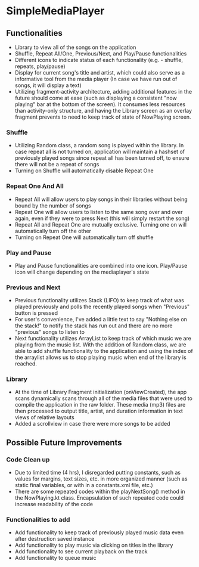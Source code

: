 # SimpleMediaPlayer

## Functionalities
* Library to view all of the songs on the application
* Shuffle, Repeat All/One, Previous/Next, and Play/Pause functionalities
* Different icons to indicate status of each functionality (e.g. - shuffle, repeats, play/pause)
* Display for current song's title and artist, which could also serve as a informative tool from the media player (In case we have run out of songs, it will display a text)
* Utilizing fragment-activity architecture, adding additional features in the future should come at ease (such as displaying a consistent "now playing" bar at the bottom of the screen). It consumes less resources than activity-only structure, and having the Library screen as an overlay fragment prevents to need to keep track of state of NowPlaying screen.

### Shuffle
* Utilizing Random class, a random song is played within the library. In case repeat all is not turned on, application will maintain a hashset of previously played songs since repeat all has been turned off, to ensure there will not be a repeat of songs
* Turning on Shuffle will automatically disable Repeat One 

### Repeat One And All
* Repeat All will allow users to play songs in their libraries without being bound by the number of songs
* Repeat One will allow users to listen to the same song over and over again, even if they were to press Next (this will simply restart the song)
* Repeat All and Repeat One are mutually exclusive. Turning one on will automatically turn off the other
* Turning on Repeat One will automatically turn off shuffle

### Play and Pause
* Play and Pause functionalities are combined into one icon. Play/Pause icon will change depending on the mediaplayer's state

### Previous and Next
* Previous functionality utilizes Stack (LIFO) to keep track of what was played previously and polls the recently played songs when "Previous" button is pressed
* For user's convenience, I've added a little text to say "Nothing else on the stack!" to notify the stack has run out and there are no more "previous" songs to listen to
* Next functionality utilizes ArrayList to keep track of which music we are playing from the music list. With the addition of Random class, we are able to add shuffle functionality to the application and using the index of the arraylist allows us to stop playing music when end of the library is reached.

### Library
* At the time of Library Fragment initialization (onViewCreated), the app scans dynamically scans through all of the media files that were used to compile the application in the raw folder. These media (mp3) files are then processed to output title, artist, and duration information in text views of relative layouts
* Added a scrollview in case there were more songs to be added
 
## Possible Future Improvements 

### Code Clean up
* Due to limited time (4 hrs), I disregarded putting constants, such as values for margins, text sizes, etc. in more organized manner (such as static final variables, or with in a constants.xml file, etc.)
* There are some repeated codes within the playNextSong() method in the NowPlaying.kt class. Encapsulation of such repeated code could increase readability of the code

### Functionalities to add
* Add functionality to keep track of previously played music data even after destruction saved instance
* Add functionality to play music via clicking on titles in the library
* Add functionality to see current playback on the track
* Add functionality to queue music 

